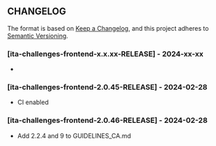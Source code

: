 ## CHANGELOG

The format is based on [Keep a Changelog](https://keepachangelog.com/en/1.0.0/),
and this project adheres to [Semantic Versioning](https://semver.org/spec/v2.0.0.html). 

### [ita-challenges-frontend-x.x.xx-RELEASE] - 2024-xx-xx
*

### [ita-challenges-frontend-2.0.45-RELEASE] - 2024-02-28
* CI enabled

### [ita-challenges-frontend-2.0.46-RELEASE] - 2024-02-28
* Add 2.2.4 and 9 to GUIDELINES_CA.md
